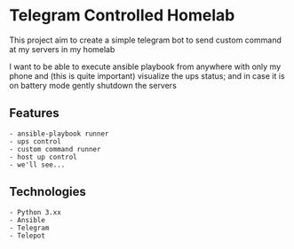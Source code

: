# Telegram Controlled Homelab

This project aim to create a simple telegram bot to send custom command at my servers in my homelab

I want to be able to execute ansible playbook from anywhere with only my phone and (this is quite important) visualize the ups status; and in case it is on battery mode gently shutdown the servers

## Features
    - ansible-playbook runner
    - ups control
    - custom command runner
    - host up control
    - we'll see...

## Technologies
    - Python 3.xx
    - Ansible
    - Telegram
    - Telepot
